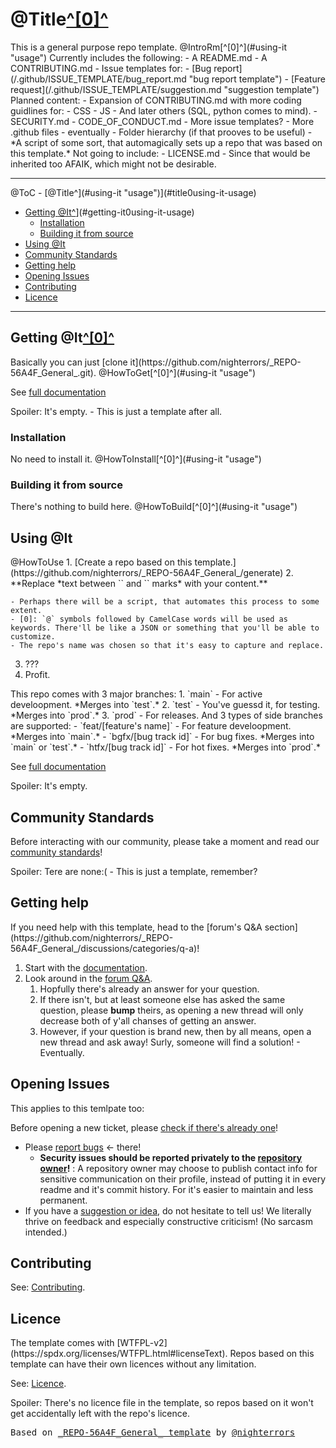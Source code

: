 
# <?>@Title<?/?>[^[0]^](#using-it "usage")<?/?>

<?>
This is a general purpose repo template.
<?/?>

<?>
@IntroRm[^[0]^](#using-it "usage")
<?/?>

<?>
Currently includes the following:
- A README.md
- A CONTRIBUTING.md
- Issue templates for:
	- [Bug report](/.github/ISSUE_TEMPLATE/bug_report.md "bug report template")
	- [Feature request](/.github/ISSUE_TEMPLATE/suggestion.md "suggestion template")
<?/?>

<?>
Planned content:
- Expansion of CONTRIBUTING.md with more coding guidlines for:
	- CSS
	- JS
	- And later others (SQL, python comes to mind).
- SECURITY.md
- CODE_OF_CONDUCT.md
- More issue templates?
- More .github files - eventually
- Folder hierarchy (if that prooves to be useful)
- *A script of some sort, that automagically sets up a repo that was based on this template.*
<?/?>

<?>
Not going to include:
- LICENSE.md - Since that would be inherited too AFAIK, which might not be desirable.
<?/?>

---

<?>@ToC<?/?>
<?>
<!-- @import "[TOC]" {cmd="toc" depthFrom=1 depthTo=6 orderedList=false} -->

<!-- code_chunk_output -->

- [<?>@Title<?/?>^](#using-it "usage")<?/?>](#title0using-it-usage)
  - [Getting <?>@It<?/?>^](#using-it "usage")<?/?>](#getting-it0using-it-usage)
    - [Installation](#installation)
    - [Building it from source](#building-it-from-source)
  - [Using <?>@It<?/?>](#using-it)
  - [Community Standards](#community-standards)
  - [Getting help](#getting-help)
  - [Opening Issues](#opening-issues)
  - [Contributing](#contributing)
  - [Licence](#licence)

<!-- /code_chunk_output -->
<?/?>

---

## Getting <?>@It<?/?>[^[0]^](#using-it "usage")<?/?>

<?>
Basically you can just [clone it](https://github.com/nighterrors/_REPO-56A4F_General_.git).
<?/?>

<?>
@HowToGet[^[0]^](#using-it "usage")
<?/?>

See [full documentation](https://github.com/nighterrors/_REPO-56A4F_General_/wiki)

<?>
Spoiler: It's empty. - This is just a template after all.
<?/?>

### Installation

<?>
No need to install it.
<?/?>

<?>
@HowToInstall[^[0]^](#using-it "usage")
<?/?>

### Building it from source

<?>
There's nothing to build here.
<?/?>

<?>
@HowToBuild[^[0]^](#using-it "usage")
<?/?>

## Using <?>@It<?/?>

<?>
@HowToUse
<?/?>

<?>
1. [Create a repo based on this template.](https://github.com/nighterrors/_REPO-56A4F_General_/generate)
2. **Replace *text between `<?>` and `<?/?>` marks* with your content.**
	- Perhaps there will be a script, that automates this process to some extent.
	- [0]: `@` symbols followed by CamelCase words will be used as keywords. There'll be like a JSON or something that you'll be able to customize.
	- The repo's name was chosen so that it's easy to capture and replace.
3. ???
4. Profit.
<?/?>

<?>
This repo comes with 3 major branches:
1. `main` - For active develoopment. *Merges into `test`.*
2. `test` - You've guessd it, for testing. *Merges into `prod`.*
3. `prod` - For releases.

And 3 types of side branches are supported:
- `feat/[feature's name]` - For feature develoopment. *Merges into `main`.*
- `bgfx/[bug track id]` - For bug fixes. *Merges into `main` or `test`.*
- `htfx/[bug track id]` - For hot fixes. *Merges into `prod`.* 
<?/?>

See [full documentation](https://github.com/nighterrors/_REPO-56A4F_General_/wiki)

<?>
Spoiler: It's empty.
<?/?>

## Community Standards

Before interacting with our community, please take a moment and read our [community standards](https://github.com/nighterrors/_REPO-56A4F_General_/blob/main/CODE_OF_CONDUCT.md)!

<?>
Spoiler: Tere are none:( - This is just a template, remember?
<?/?>

## Getting help

<?>
If you need help with this template, head to the [forum's Q&A section](https://github.com/nighterrors/_REPO-56A4F_General_/discussions/categories/q-a)!
<?/?>

1. Start with the [documentation](https://github.com/nighterrors/_REPO-56A4F_General_/wiki).
2. Look around in the [forum Q&amp;A](https://github.com/nighterrors/_REPO-56A4F_General_/discussions/categories/q-a).
	1. Hopfully there's already an answer for your question.
	2. If there isn't, but at least someone else has asked the same question, please **bump** theirs, as opening a new thread will only decrease both of y'all chanses of getting an answer.
	3. However, if your question is brand new, then by all means, open a new thread and ask away! Surly, someone will find a solution! - Eventually.

## Opening Issues

<?>
This applies to this temlpate too:
<?/?>

Before opening a new ticket, please [check if there's already one](https://github.com/nighterrors/_REPO-56A4F_General_/issues?q=is%3Aissue)!

- Please [report bugs](https://github.com/nighterrors/_REPO-56A4F_General_/issues/new?assignees=&labels=bug&template=bug_report.md&title=%3CBUG%3E+) &lt;- there!
	- **Security issues should be reported privately to the [repository owner](https://github.com/nighterrors)!**
		:	A repository owner may choose to publish contact info for sensitive communication on their profile, instead of putting it in every readme and it's commit history. For it's easier to maintain and less permanent.
- If you have a [suggestion or idea](https://github.com/nighterrors/_REPO-56A4F_General_/issues/new?assignees=&labels=&template=suggestion.md&title=%3CIMP%3E+), do not hesitate to tell us! We literally thrive on feedback and especially constructive criticism! (No sarcasm intended.)

## Contributing

See: [Contributing](https://github.com/nighterrors/_REPO-56A4F_General_/blob/main/CONTRIBUTING.md).

## Licence
<?>
The template comes with [WTFPL-v2](https://spdx.org/licenses/WTFPL.html#licenseText). Repos based on this template can have their own licences without any limitation.
<?/?>

See: [Licence](https://github.com/nighterrors/_REPO-56A4F_General_/blob/main/LICENSE).

<?>
Spoiler: There's no licence file in the template, so repos based on it won't get accidentally left with the repo's licence.
<?/?>

<span style="font-family:monospace;">Based on [\_REPO-56A4F\_General\_ template](https://github.com/nighterrors/_REPO-56A4F_General_) by [@nighterrors](https://github.com/nighterrors)</span>
